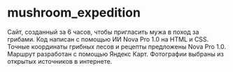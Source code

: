 # mushroom_expedition
Сайт, созданный за 6 часов, чтобы пригласить мужа в поход за грибами. Код написан с помощью ИИ Nova Pro 1.0 на HTML и CSS. Точные координаты грибных лесов и рецепты предложены Nova Pro 1.0. Маршрут разработан с помощью Яндекс Карт. Фотографии выбраны из открытых источников в интернете.  
